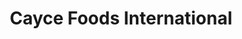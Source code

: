 ---
title: "Cayce Foods International"
url: /smyrna/cayce-foods-international/
shop: Lebensmittel
---